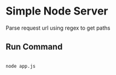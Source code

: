 # Simple Node Server

Parse request url using regex to get paths


## Run Command

```shell

node app.js

```
